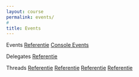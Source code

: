 ```yaml
---
layout: course
permalink: events/
#
title: Events
---
```


Events
[Referentie](https://docs.microsoft.com/en-us/dotnet/csharp/programming-guide/events/)
[Console Events](https://msdn.microsoft.com/en-us/library/system.console_events(v=vs.110).aspx)

Delegates
[Referentie](https://docs.microsoft.com/en-us/dotnet/csharp/programming-guide/delegates/index)

Threads
[Referentie](https://docs.microsoft.com/en-us/dotnet/standard/threading/)
[Referentie](https://msdn.microsoft.com/en-us/library/system.threading.aspx)
[Referentie](https://msdn.microsoft.com/en-us/library/a9fyxz7d.aspx)
[Referentie](https://msdn.microsoft.com/en-us/library/system.threading.thread_methods.aspx)